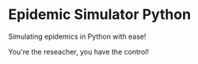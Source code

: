 # Epidemic Simulator Python

Simulating epidemics in Python with ease!

You're the reseacher, you have the control!


